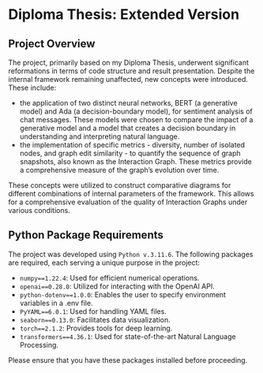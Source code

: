 # Diploma Thesis: Extended Version
## Project Overview
The project, primarily based on my Diploma Thesis, underwent significant reformations in terms of code structure and result presentation. Despite the internal framework remaining unaffected, new concepts were introduced. These include:
- the application of two distinct neural networks, BERT (a generative model) and Ada (a decision-boundary model), for sentiment analysis of chat messages. These models were chosen to compare the impact of a generative model and a model that creates a decision boundary in understanding and interpreting natural language.
- the implementation of specific metrics - diversity, number of isolated nodes, and graph edit similarity - to quantify the sequence of graph snapshots, also known as the Interaction Graph. These metrics provide a comprehensive measure of the graph’s evolution over time.

These concepts were utilized to construct comparative diagrams for different combinations of internal parameters of the framework. This allows for a comprehensive evaluation of the quality of Interaction Graphs under various conditions.

## Python Package Requirements
The project was developed using `Python v.3.11.6`. The following packages are required, each serving a unique purpose in the project:

- `numpy==1.22.4`: Used for efficient numerical operations.
- `openai==0.28.0`: Utilized for interacting with the OpenAI API.
- `python-dotenv==1.0.0`: Enables the user to specify environment variables in a .env file.
- `PyYAML==6.0.1`: Used for handling YAML files.
- `seaborn==0.13.0`: Facilitates data visualization.
- `torch==2.1.2`: Provides tools for deep learning.
- `transformers==4.36.1`: Used for state-of-the-art Natural Language Processing.

Please ensure that you have these packages installed before proceeding.